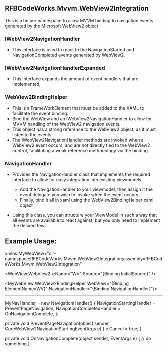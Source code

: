 ﻿## RFBCodeWorks.Mvvm.WebView2Integration

This is a helper namespace to allow MVVM binding to navigation events generated by the Microsoft WebView2 object

### IWebView2NavigationHandler
- This interface is used to react to the NavigationStarted and NavigationCompleted events generated by WebView2.

### IWebView2NavigationHandlerExpanded
- This interface expands the amount of event handlers that are implemented, 

### WebView2BindingHelper
- This is a FrameWorkElement that must be added to the XAML to facilitate the event binding.
- Bind the WebView and an IWebView2NavigationHandler to allow for MVVM handling of the WebView2 navigation events.
- This object has a strong reference to the WebView2 object, as it must listen to the events.
- The IWebView2NavigationHandler methods are invoked when a WebView2 event occurs, and are not directly tied to the WebView2 control, facilitating a weak reference methodology via the binding.

### NavigationHandler
- Provides the NavigationHandler class that implements the required interface to allow for easy integration into existing viewmodels. 
   - Add the NavigationHandler to your viewmodel, then assign it the event delegate you wish to invoke when the event occurs.
   - Finally, bind it all in xaml using the WebView2BindingHelper xaml object

- Using this class, you can structure your ViewModel in such a way that all events are available to react against, but you only need to implement the desired few.

## Example Usage:

xmlns:MyWebView="clr-namespace:RFBCodeWorks.Mvvm.WebView2Integration;assembly=RFBCodeWorks.Mvvm.WebView2Integration"

<grid>

<WebView:WebView2
    x:Name="WV"
    Source="{Binding InitialSource}"
    />

<MyWebView:WebView2BindingHelper 
    WebView="{Binding ElementName=WV}" 
    NavigationHandler="{Binding NavigationHandler}"/>

</grid>

------

MyNavHandler = new NavigationHandler()
{
    NavigationStartingHandler = PreventPageNavigation,
    NavigationCompletedHandler = OnNavigationComplete,
};

private void PreventPageNavigation(object sender, CoreWebView2NavigationStartingEventArgs e)
{
    e.Cancel = true;
}

private void OnNavigationComplete(object sender, EventArgs e)
{
    // do something
}